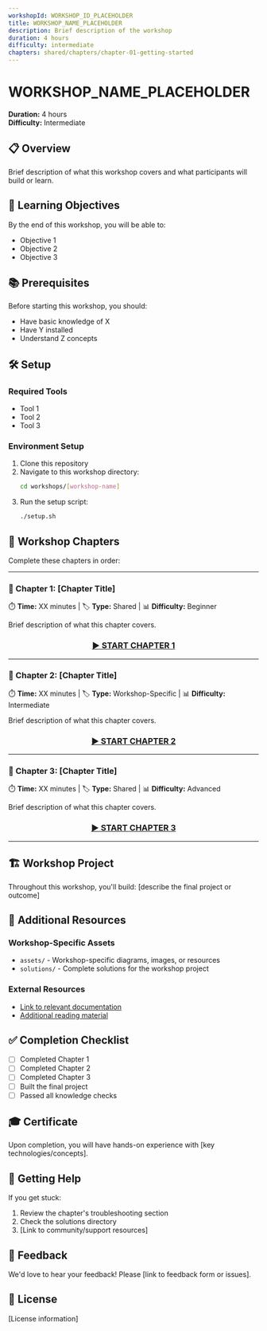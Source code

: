 ```yaml
---
workshopId: WORKSHOP_ID_PLACEHOLDER
title: WORKSHOP_NAME_PLACEHOLDER
description: Brief description of the workshop
duration: 4 hours
difficulty: intermediate
chapters: shared/chapters/chapter-01-getting-started
---
```


# WORKSHOP_NAME_PLACEHOLDER

**Duration:** 4 hours  
**Difficulty:** Intermediate

## 📋 Overview

Brief description of what this workshop covers and what participants will build or learn.

## 🎯 Learning Objectives

By the end of this workshop, you will be able to:
- Objective 1
- Objective 2
- Objective 3

## 📚 Prerequisites

Before starting this workshop, you should:
- Have basic knowledge of X
- Have Y installed
- Understand Z concepts

## 🛠️ Setup

### Required Tools
- Tool 1
- Tool 2
- Tool 3

### Environment Setup

1. Clone this repository
2. Navigate to this workshop directory:
   ```bash
   cd workshops/[workshop-name]
   ```
3. Run the setup script:
   ```bash
   ./setup.sh
   ```

## 📖 Workshop Chapters

Complete these chapters in order:

---

### 📘 Chapter 1: [Chapter Title]

⏱️ **Time:** XX minutes | 🏷️ **Type:** Shared | 📊 **Difficulty:** Beginner

Brief description of what this chapter covers.

<div align="center">

### **[▶️ START CHAPTER 1](../../shared/chapters/chapter-XX-name/README.md)**

</div>

---

### 📘 Chapter 2: [Chapter Title]

⏱️ **Time:** XX minutes | 🏷️ **Type:** Workshop-Specific | 📊 **Difficulty:** Intermediate

Brief description of what this chapter covers.

<div align="center">

### **[▶️ START CHAPTER 2](chapters/chapter-name/README.md)**

</div>

---

### 📘 Chapter 3: [Chapter Title]

⏱️ **Time:** XX minutes | 🏷️ **Type:** Shared | 📊 **Difficulty:** Advanced

Brief description of what this chapter covers.

<div align="center">

### **[▶️ START CHAPTER 3](../../shared/chapters/chapter-XX-name/README.md)**

</div>

---

## 🏗️ Workshop Project

Throughout this workshop, you'll build: [describe the final project or outcome]

## 📝 Additional Resources

### Workshop-Specific Assets
- `assets/` - Workshop-specific diagrams, images, or resources
- `solutions/` - Complete solutions for the workshop project

### External Resources
- [Link to relevant documentation](#)
- [Additional reading material](#)

## ✅ Completion Checklist

- [ ] Completed Chapter 1
- [ ] Completed Chapter 2
- [ ] Completed Chapter 3
- [ ] Built the final project
- [ ] Passed all knowledge checks

## 🎓 Certificate

Upon completion, you will have hands-on experience with [key technologies/concepts].

## 🤝 Getting Help

If you get stuck:
1. Review the chapter's troubleshooting section
2. Check the solutions directory
3. [Link to community/support resources]

## 📧 Feedback

We'd love to hear your feedback! Please [link to feedback form or issues].

## 📄 License

[License information]
